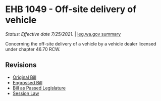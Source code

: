 # EHB 1049 - Off-site delivery of vehicle
*Status: Effective date 7/25/2021.* | [leg.wa.gov summary](https://app.leg.wa.gov/billsummary?BillNumber=1049&Year=2021)

Concerning the off-site delivery of a vehicle by a vehicle dealer licensed under chapter 46.70 RCW.

## Revisions
* [Original Bill](1/)
* [Engrossed Bill](1/)
* [Bill as Passed Legislature](1/)
* [Session Law](1/)